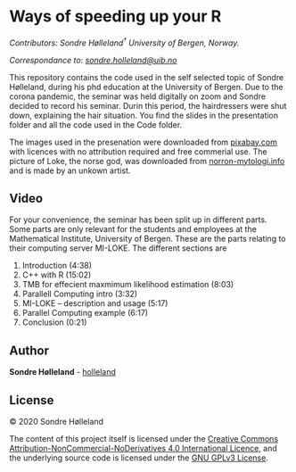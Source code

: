 Ways of speeding up your R
================

*Contributors: Sondre Hølleland<sup>†</sup> University of Bergen,
Norway.*

*Correspondance to: <sondre.holleland@uib.no>*

This repository contains the code used in the self selected topic of
Sondre Hølleland, during his phd education at the University of Bergen.
Due to the corona pandemic, the seminar was held digitally on zoom and
Sondre decided to record his seminar. Durin this period, the
hairdressers were shut down, explaining the hair situation. You find the
slides in the presentation folder and all the code used in the Code
folder.

The images used in the presenation were downloaded from
[pixabay.com](htps://pixabay.com) with licences with no attribution
required and free commerial use. The picture of Loke, the norse god, was
downloaded from [norron-mytologi.info](htts://norron-mytologi.info) and
is made by an unkown artist.

## Video

For your convenience, the seminar has been split up in different parts.
Some parts are only relevant for the students and employees at the
Mathematical Institute, University of Bergen. These are the parts
relating to their computing server MI-LOKE. The different sections are

1.  Introduction (4:38)
2.  C++ with R (15:02)
3.  TMB for effecient maxmimum likelihood estimation (8:03)
4.  Parallell Computing intro (3:32)
5.  MI-LOKE – description and usage (5:17)
6.  Parallel Computing example (6:17)
7.  Conclusion (0:21)

## Author

**Sondre Hølleland** - [holleland](https://github.com/holleland)

## License

© 2020 Sondre Hølleland

The content of this project itself is licensed under the [Creative
Commons Attribution-NonCommercial-NoDerivatives 4.0 International
Licence](LICENCE_CC-BY-NC-ND-4.md), and the underlying source code is
licensed under the [GNU GPLv3 License](LICENSE_GNU.md).
